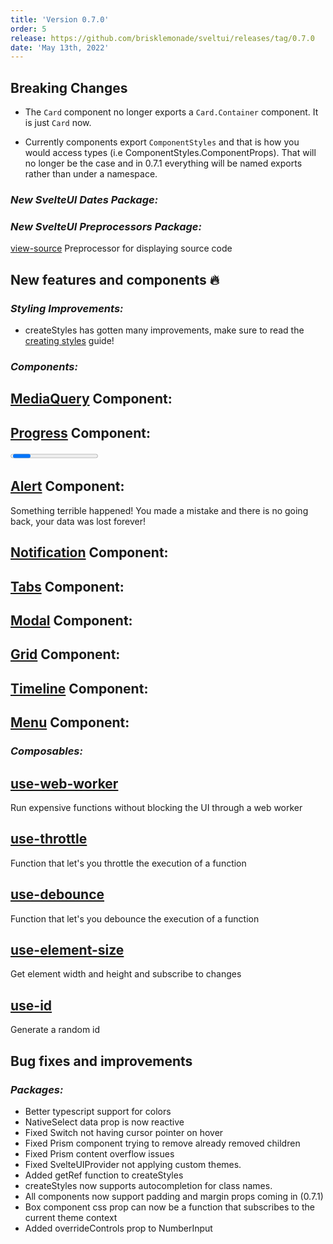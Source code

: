```yaml
---
title: 'Version 0.7.0'
order: 5
release: https://github.com/brisklemonade/sveltui/releases/tag/0.7.0
date: 'May 13th, 2022'
---
```


<script>
  import { Group, Space, Divider, Progress, Button, Alert, Paper } from "@svelteuidev/core";
	import { ExclamationTriangle } from 'radix-icons-svelte';
	import {
    Demo,
    TimelineDemos,
    GridDemos,
    NotificationDemos,
    MediaQueryDemos,
    ModalDemos,
    ComposableDemos,
    MonthDemos,
    TabsDemos,
    MenuDemos
  } from '@svelteuidev/demos';

  let progressVal = 10
</script>

## Breaking Changes

- The `Card` component no longer exports a `Card.Container` component. It is just `Card` now.

- Currently components export `ComponentStyles` and that is how you would access types (i.e ComponentStyles.ComponentProps). That will no longer be the case and in 0.7.1 everything will be named exports rather than under a namespace.

<Space h='xl' />

### _New SvelteUI Dates Package:_

<Demo demo={MonthDemos.usage} toggle={true} />

### _New SvelteUI Preprocessors Package:_

[view-source](preprocessors/view-source) Preprocessor for displaying source code

<Space h='xl' />

## New features and components 🔥

### _Styling Improvements:_

- createStyles has gotten many improvements, make sure to read the [creating styles](theming/creating-styles) guide!

### _Components:_

## [MediaQuery](core/media-query) Component:

<Demo demo={MediaQueryDemos.usage} toggle={true} />

## [Progress](core/progress) Component:

<Paper>
  <Progress
    size="xl"
    radius="xl"
    sections={[
      { value: 30, color: 'pink', label: 'Documents' },
      { value: 30, color: 'grape', label: 'Apps' },
      { value: 25, color: 'violet', label: 'Other' },
    ]}
  />
  <Space h='lg' />
  <Progress tween bind:value={progressVal} />
  <Space h='lg' />
  <Group>
    <Button on:click={()=>progressVal+=10}>Increment</Button>
    <Button on:click={()=>progressVal-=10}>Decrement</Button>
  </Group>
</Paper>

## [Alert](core/alert) Component:

<Paper>
  <Alert icon={ExclamationTriangle} title="Bummer!" color="red">
      Something terrible happened! You made a mistake and there is no going back, your data was lost forever!
  </Alert>
</Paper>

## [Notification](core/notification) Component:

<Demo demo={NotificationDemos.usage} toggle={true} />

## [Tabs](core/tabs) Component:

<Demo demo={TabsDemos.usage} toggle={true} />

## [Modal](core/modal) Component:

<Demo demo={ModalDemos.usage} toggle={true} />

## [Grid](core/grid) Component:

<Demo demo={GridDemos.usage} toggle={true} />

## [Timeline](core/timeline) Component:

<Demo demo={TimelineDemos.usage} toggle={true} />

## [Menu](core/menu) Component:

<Demo demo={MenuDemos.usage} toggle={true} />

### _Composables:_

## [use-web-worker](composables/use-web-worker)

Run expensive functions without blocking the UI through a web worker

<Demo demo={ComposableDemos.useWebWorkerDemo.usage} toggle={true} />

## [use-throttle](composables/use-throttle)

Function that let's you throttle the execution of a function

<Demo demo={ComposableDemos.useThrottleDemo.usage} toggle={true} />

## [use-debounce](composables/use-debounce)

Function that let's you debounce the execution of a function

<Demo demo={ComposableDemos.useDebounceDemo.usage} toggle={true} />

## [use-element-size](composables/use-element-size)

Get element width and height and subscribe to changes

<Demo demo={ComposableDemos.useElementSizeDemo.usage} toggle={true} />

## [use-id](composables/use-id)

Generate a random id

<Demo demo={ComposableDemos.useIdDemo.usage} toggle={true} />

## Bug fixes and improvements

### _Packages:_

- Better typescript support for colors
- NativeSelect data prop is now reactive
- Fixed Switch not having cursor pointer on hover
- Fixed Prism component trying to remove already removed children
- Fixed Prism content overflow issues
- Fixed SvelteUIProvider not applying custom themes.
  <Divider variant='dotted' />
- Added getRef function to createStyles
- createStyles now supports autocompletion for class names.
- All components now support padding and margin props coming in (0.7.1)
- Box component css prop can now be a function that subscribes to the current theme context
- Added overrideControls prop to NumberInput

<style>
  :global(article>*:nth-child(3)) {
    margin-top:1rem!important;
  }
</style>
